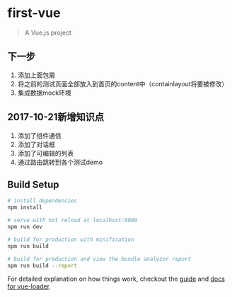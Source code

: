 # first-vue

> A Vue.js project

## 下一步

1. 添加上面包屑
2. 将之前的测试页面全部放入到首页的content中（containlayout将要被修改）
3. 集成数据mock环境

## 2017-10-21新增知识点

1. 添加了组件通信
2. 添加了对话框
3. 添加了可编辑的列表
4. 通过路由跳转到各个测试demo

## Build Setup

``` bash
# install dependencies
npm install

# serve with hot reload at localhost:8080
npm run dev

# build for production with minification
npm run build

# build for production and view the bundle analyzer report
npm run build --report
```

For detailed explanation on how things work, checkout the [guide](http://vuejs-templates.github.io/webpack/) and [docs for vue-loader](http://vuejs.github.io/vue-loader).
